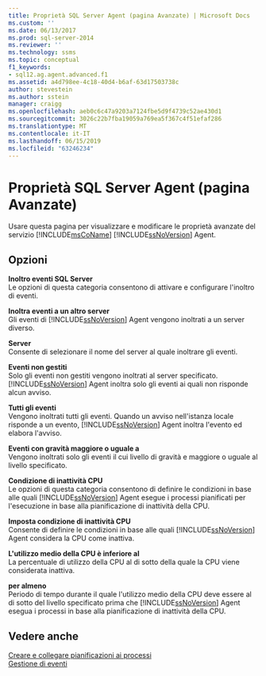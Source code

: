 ```yaml
---
title: Proprietà SQL Server Agent (pagina Avanzate) | Microsoft Docs
ms.custom: ''
ms.date: 06/13/2017
ms.prod: sql-server-2014
ms.reviewer: ''
ms.technology: ssms
ms.topic: conceptual
f1_keywords:
- sql12.ag.agent.advanced.f1
ms.assetid: a4d798ee-4c18-40d4-b6af-63d17503738c
author: stevestein
ms.author: sstein
manager: craigg
ms.openlocfilehash: aeb0c6c47a9203a7124fbe5d9f4739c52ae430d1
ms.sourcegitcommit: 3026c22b7fba19059a769ea5f367c4f51efaf286
ms.translationtype: MT
ms.contentlocale: it-IT
ms.lasthandoff: 06/15/2019
ms.locfileid: "63246234"
---
```

# <a name="sql-server-agent-properties-advanced-page"></a>Proprietà SQL Server Agent (pagina Avanzate)
  Usare questa pagina per visualizzare e modificare le proprietà avanzate del servizio [!INCLUDE[msCoName](../../includes/msconame-md.md)] [!INCLUDE[ssNoVersion](../../includes/ssnoversion-md.md)] Agent.  
  
## <a name="options"></a>Opzioni  
 **Inoltro eventi SQL Server**  
 Le opzioni di questa categoria consentono di attivare e configurare l'inoltro di eventi.  
  
 **Inoltra eventi a un altro server**  
 Gli eventi di [!INCLUDE[ssNoVersion](../../includes/ssnoversion-md.md)] Agent vengono inoltrati a un server diverso.  
  
 **Server**  
 Consente di selezionare il nome del server al quale inoltrare gli eventi.  
  
 **Eventi non gestiti**  
 Solo gli eventi non gestiti vengono inoltrati al server specificato. [!INCLUDE[ssNoVersion](../../includes/ssnoversion-md.md)] Agent inoltra solo gli eventi ai quali non risponde alcun avviso.  
  
 **Tutti gli eventi**  
 Vengono inoltrati tutti gli eventi. Quando un avviso nell'istanza locale risponde a un evento, [!INCLUDE[ssNoVersion](../../includes/ssnoversion-md.md)] Agent inoltra l'evento ed elabora l'avviso.  
  
 **Eventi con gravità maggiore o uguale a**  
 Vengono inoltrati solo gli eventi il cui livello di gravità e maggiore o uguale al livello specificato.  
  
 **Condizione di inattività CPU**  
 Le opzioni di questa categoria consentono di definire le condizioni in base alle quali [!INCLUDE[ssNoVersion](../../includes/ssnoversion-md.md)] Agent esegue i processi pianificati per l'esecuzione in base alla pianificazione di inattività della CPU.  
  
 **Imposta condizione di inattività CPU**  
 Consente di definire le condizioni in base alle quali [!INCLUDE[ssNoVersion](../../includes/ssnoversion-md.md)] Agent considera la CPU come inattiva.  
  
 **L'utilizzo medio della CPU è inferiore al**  
 La percentuale di utilizzo della CPU al di sotto della quale la CPU viene considerata inattiva.  
  
 **per almeno**  
 Periodo di tempo durante il quale l'utilizzo medio della CPU deve essere al di sotto del livello specificato prima che [!INCLUDE[ssNoVersion](../../includes/ssnoversion-md.md)] Agent esegua i processi in base alla pianificazione di inattività della CPU.  
  
## <a name="see-also"></a>Vedere anche  
 [Creare e collegare pianificazioni ai processi](create-and-attach-schedules-to-jobs.md)   
 [Gestione di eventi](manage-events.md)  
  
  
